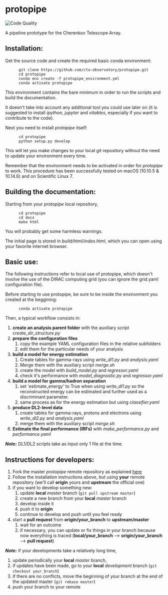 protopipe
=========

![Code Quality](https://api.codacy.com/project/badge/Grade/32f2fb2df3154fa1838c765d4f9110ba)

A pipeline prototype for the Cherenkov Telescope Array.

Installation:
-------------

Get the source code and create the required basic conda environment:

          git clone https://github.com/cta-observatory/protopipe.git
          cd protopipe
          conda env create -f protopipe_environment.yml
          conda activate protopipe

This environment contains the bare minimum in order to run the scripts and build the documentation.

It doesn't take into account any additional tool you could use later on (it is suggested to install _ipython_, _jupyter_ and _vitables_, especially if you want to contribute to the code).

Next you need to install _protopipe_ itself:

          cd protopipe
          python setup.py develop

This will let you make changes to your local git repository without the need to update your environment every time.

Remember that the environment needs to be activated in order for _protopipe_ to work.
This procedure has been successfully tested on macOS (10.10.5 & 10.14.6) and on Scientific Linux 7.

Building the documentation:
---------------------------

Starting from your _protopipe_ local repository,

          cd protopipe
          cd docs
          make html

You will probably get some harmless warnings.

The initial page is stored in _build/html/index.html_, which you can open using your favorite internet browser.

Basic use:
----------

The following instructions refer to local use of protopipe, which doesn't involve the use of the DIRAC computing grid (you can ignore the grid.yaml configuration file).

Before starting to use protopipe, be sure to be inside the environment you created at the beggining:

          conda activate protopipe

Then, a typical workflow consists in:

1. **create an analysis parent folder** with the auxiliary script _create_dir_structure.py_
2. **prepare the configuration files**
    1. copy the example YAML configuration files in the relative subfolders
    2. edit them for the particular needs of your analysis
3. **build a model for energy estimation**
    1. Create tables for gamma-rays using _write_dl1.py_ and _analysis.yaml_
    2. Merge them with the auxiliary script _merge.sh_
    3. create the model with _build_model.py_ and _regressor.yaml_
    4. check it's performance with _model_diagnostic.py_ and _regressor.yaml_
4. **build a model for gamma/hadron separation**
    1. set 'estimate_energy' to True when using _write_dl1.py_ so the reconstructed energy can be estimated and further used as a discriminant parameter.
    2. same process as for the energy estimation but using _classifier.yaml_
5. **produce DL2-level data**
    1. create tables for gamma-rays, protons and electrons using _write_dl2.py_ and _analysis.yaml_
    2. merge them with the auxiliary script _merge.sh_
6. **Estimate the final performance (IRFs)** with _make_performance.py_ and _performance.yaml_

_**Note:**_ DL1/DL2 scripts take as input only 1 file at the time.

Instructions for developers:
----------------------------

1. Fork the master _protopipe_ remote repository as explained [here](https://help.github.com/en/articles/fork-a-repo)
2. Follow the installation instructions above, but using __your__ remote repository (we'll call __origin__ yours and __upstream__ the official one)
3. if you want to develop something new:
    1. update __local__ _master_ branch (`git pull upstream master`)
    3. create a new branch from your __local__ _master_ branch
    4. develop inside it
    5. push it to __origin__
    6. continue to develop and push until you feel ready
4. start a __pull request__ from __origin/your_branch__ to __upstream/master__
    1. wait for an outcome
    2. if necessary, you can update or fix things in your branch because now everything is traced (__local/your_branch__ --> __origin/your_branch__ --> __pull request__)

_**Note:**_ if your developments take a relatively long time,

1. update periodically your __local__ _master_ branch,
2. if updates have been made, go to your __local__ _development_ branch (`git checkout your_branch`)
3. if there are no conflicts, move the beginning of your branch at the end of the updated master (`git rebase master`)
4. push your branch to your remote
